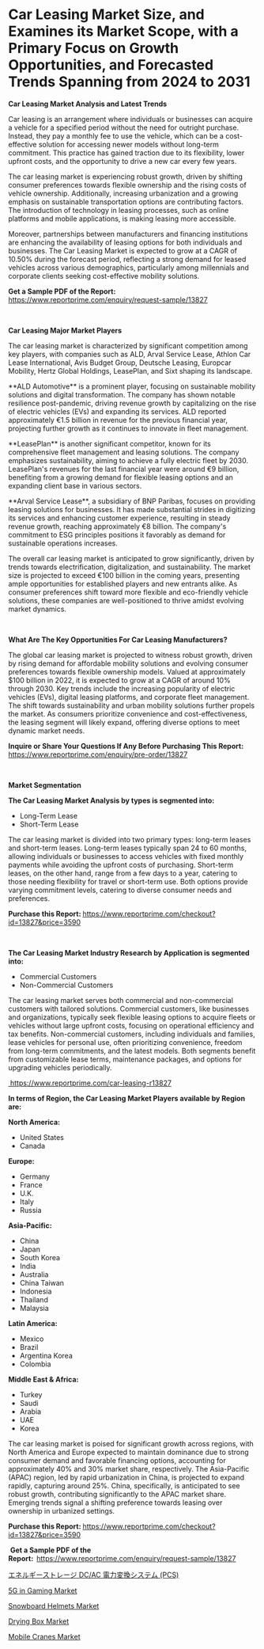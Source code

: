 <p><h1>Car Leasing Market Size, and Examines its Market Scope, with a Primary Focus on Growth Opportunities, and Forecasted Trends Spanning from 2024 to 2031</h1></p><p><strong>Car Leasing Market Analysis and Latest Trends</strong></p>
<p><p>Car leasing is an arrangement where individuals or businesses can acquire a vehicle for a specified period without the need for outright purchase. Instead, they pay a monthly fee to use the vehicle, which can be a cost-effective solution for accessing newer models without long-term commitment. This practice has gained traction due to its flexibility, lower upfront costs, and the opportunity to drive a new car every few years.</p><p>The car leasing market is experiencing robust growth, driven by shifting consumer preferences towards flexible ownership and the rising costs of vehicle ownership. Additionally, increasing urbanization and a growing emphasis on sustainable transportation options are contributing factors. The introduction of technology in leasing processes, such as online platforms and mobile applications, is making leasing more accessible. </p><p>Moreover, partnerships between manufacturers and financing institutions are enhancing the availability of leasing options for both individuals and businesses. The Car Leasing Market is expected to grow at a CAGR of 10.50% during the forecast period, reflecting a strong demand for leased vehicles across various demographics, particularly among millennials and corporate clients seeking cost-effective mobility solutions.</p></p>
<p><strong>Get a Sample PDF of the Report:&nbsp;</strong> <a href="https://www.reportprime.com/enquiry/request-sample/13827">https://www.reportprime.com/enquiry/request-sample/13827</a></p>
<p>&nbsp;</p>
<p><strong>Car Leasing Major Market Players</strong></p>
<p><p>The car leasing market is characterized by significant competition among key players, with companies such as ALD, Arval Service Lease, Athlon Car Lease International, Avis Budget Group, Deutsche Leasing, Europcar Mobility, Hertz Global Holdings, LeasePlan, and Sixt shaping its landscape.</p><p>**ALD Automotive** is a prominent player, focusing on sustainable mobility solutions and digital transformation. The company has shown notable resilience post-pandemic, driving revenue growth by capitalizing on the rise of electric vehicles (EVs) and expanding its services. ALD reported approximately €1.5 billion in revenue for the previous financial year, projecting further growth as it continues to innovate in fleet management.</p><p>**LeasePlan** is another significant competitor, known for its comprehensive fleet management and leasing solutions. The company emphasizes sustainability, aiming to achieve a fully electric fleet by 2030. LeasePlan's revenues for the last financial year were around €9 billion, benefiting from a growing demand for flexible leasing options and an expanding client base in various sectors.</p><p>**Arval Service Lease**, a subsidiary of BNP Paribas, focuses on providing leasing solutions for businesses. It has made substantial strides in digitizing its services and enhancing customer experience, resulting in steady revenue growth, reaching approximately €8 billion. The company's commitment to ESG principles positions it favorably as demand for sustainable operations increases.</p><p>The overall car leasing market is anticipated to grow significantly, driven by trends towards electrification, digitalization, and sustainability. The market size is projected to exceed €100 billion in the coming years, presenting ample opportunities for established players and new entrants alike. As consumer preferences shift toward more flexible and eco-friendly vehicle solutions, these companies are well-positioned to thrive amidst evolving market dynamics.</p></p>
<p>&nbsp;</p>
<p><strong>What Are The Key Opportunities For Car Leasing Manufacturers?</strong></p>
<p><p>The global car leasing market is projected to witness robust growth, driven by rising demand for affordable mobility solutions and evolving consumer preferences towards flexible ownership models. Valued at approximately $100 billion in 2022, it is expected to grow at a CAGR of around 10% through 2030. Key trends include the increasing popularity of electric vehicles (EVs), digital leasing platforms, and corporate fleet management. The shift towards sustainability and urban mobility solutions further propels the market. As consumers prioritize convenience and cost-effectiveness, the leasing segment will likely expand, offering diverse options to meet dynamic market needs.</p></p>
<p><strong>Inquire or Share Your Questions If Any Before Purchasing This Report:</strong> <a href="https://www.reportprime.com/enquiry/pre-order/13827">https://www.reportprime.com/enquiry/pre-order/13827</a></p>
<p>&nbsp;</p>
<p><strong>Market Segmentation</strong></p>
<p><strong>The Car Leasing Market Analysis by types is segmented into:</strong></p>
<p><ul><li>Long-Term Lease</li><li>Short-Term Lease</li></ul></p>
<p><p>The car leasing market is divided into two primary types: long-term leases and short-term leases. Long-term leases typically span 24 to 60 months, allowing individuals or businesses to access vehicles with fixed monthly payments while avoiding the upfront costs of purchasing. Short-term leases, on the other hand, range from a few days to a year, catering to those needing flexibility for travel or short-term use. Both options provide varying commitment levels, catering to diverse consumer needs and preferences.</p></p>
<p><strong>Purchase this Report:&nbsp;</strong><a href="https://www.reportprime.com/checkout?id=13827&price=3590">https://www.reportprime.com/checkout?id=13827&price=3590</a></p>
<p>&nbsp;</p>
<p><strong>The Car Leasing Market Industry Research by Application is segmented into:</strong></p>
<p><ul><li>Commercial Customers</li><li>Non-Commercial Customers</li></ul></p>
<p><p>The car leasing market serves both commercial and non-commercial customers with tailored solutions. Commercial customers, like businesses and organizations, typically seek flexible leasing options to acquire fleets or vehicles without large upfront costs, focusing on operational efficiency and tax benefits. Non-commercial customers, including individuals and families, lease vehicles for personal use, often prioritizing convenience, freedom from long-term commitments, and the latest models. Both segments benefit from customizable lease terms, maintenance packages, and options for upgrading vehicles periodically.</p></p>
<p><a href="https://www.reportprime.com/car-leasing-r13827">&nbsp;https://www.reportprime.com/car-leasing-r13827</a></p>
<p><strong>In terms of Region, the Car Leasing Market Players available by Region are:</strong></p>
<p>
    <p> <strong> North America: </strong>
        <ul>
            <li>United States</li>
            <li>Canada</li>
        </ul>
        </p> 
    <p> <strong> Europe: </strong>
        <ul>
            <li>Germany</li>
            <li>France</li>
            <li>U.K.</li>
            <li>Italy</li>
            <li>Russia</li>
        </ul>
        </p> 
    <p> <strong> Asia-Pacific: </strong>
        <ul>
            <li>China</li>
            <li>Japan</li>
            <li>South Korea</li>
            <li>India</li>
            <li>Australia</li>
            <li>China Taiwan</li>
            <li>Indonesia</li>
            <li>Thailand</li>
            <li>Malaysia</li>
        </ul>
        </p> 
    <p> <strong> Latin America: </strong>
        <ul>
            <li>Mexico</li>
            <li>Brazil</li>
            <li>Argentina Korea</li>
            <li>Colombia</li>
        </ul>
        </p> 
    <p> <strong> Middle East & Africa: </strong>
        <ul>
            <li>Turkey</li>
            <li>Saudi</li>
            <li>Arabia</li>
            <li>UAE</li>
            <li>Korea</li>
        </ul>
    </p>
    </p>
<p><p>The car leasing market is poised for significant growth across regions, with North America and Europe expected to maintain dominance due to strong consumer demand and favorable financing options, accounting for approximately 40% and 30% market share, respectively. The Asia-Pacific (APAC) region, led by rapid urbanization in China, is projected to expand rapidly, capturing around 25%. China, specifically, is anticipated to see robust growth, contributing significantly to the APAC market share. Emerging trends signal a shifting preference towards leasing over ownership in urbanized settings.</p></p>
<p><strong>Purchase this Report: </strong><a href="https://www.reportprime.com/checkout?id=13827&price=3590">https://www.reportprime.com/checkout?id=13827&price=3590</a></p>
<p>&nbsp;<strong>Get a Sample PDF of the Report:&nbsp;&nbsp;</strong><a href="https://www.reportprime.com/enquiry/request-sample/13827">https://www.reportprime.com/enquiry/request-sample/13827</a></p>
<p><strong></strong></p>
<p><p><a href="https://medium.com/@amayrani15moore/energy-storage-dc-ac-power-conversion-system-pcs-4956eaeeb2cd">エネルギーストレージ DC/AC 電力変換システム (PCS)</a></p><p><a href="https://github.com/mharielmesa/Market-Research-Report-List-5/blob/main/5g-in-gaming-market.md">5G in Gaming Market</a></p><p><a href="https://www.linkedin.com/pulse/strategic-roadmap-success-global-snowboard-helmets-market-d083c?trackingId=6sijElybR%2B%2BdPAirEdADNQ%3D%3D">Snowboard Helmets Market</a></p><p><a href="https://medium.com/@nyahmertz1928/the-global-drying-box-market-identifies-drivers-restraints-opportunities-and-trends-impacting-db621431d6d3">Drying Box Market</a></p><p><a href="https://www.linkedin.com/pulse/mobile-cranes-market-share-size-trends-industry-analysis-tfdqe?trackingId=tgpF3OdoQsae8omqOJnOJQ%3D%3D">Mobile Cranes Market</a></p></p>